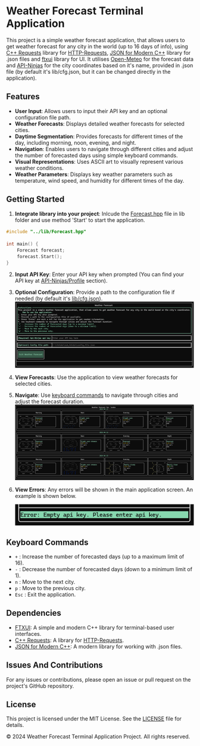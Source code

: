 # Weather Forecast Terminal Application
This project is a simple weather forecast application, that allows users to get weather forecast for any city in the world (up to 16 days of info), using [C++ Requests](https://github.com/libcpr/cpr) library for [HTTP-Requests](https://en.wikipedia.org/wiki/HTTP), [JSON for Modern C++](https://github.com/nlohmann/json) library for .json files and [ftxui](https://github.com/ArthurSonzogni/FTXUI) library for UI. It utilises [Open-Meteo](https://open-meteo.com/en/docs#latitude=59.94&longitude=30.31&hourly=temperature_2m&forecast_days=16) for the forecast data and [API-Ninjas](https://api-ninjas.com/api/city) for the city coordinates based on it's name, provided in .json file (by default it's lib/cfg.json, but it can be changed directly in the application).

## Features

- **User Input**: Allows users to input their API key and an optional configuration file path.
- **Weather Forecasts**: Displays detailed weather forecasts for selected cities.
- **Daytime Segmentation**: Provides forecasts for different times of the day, including morning, noon, evening, and night.
- **Navigation**: Enables users to navigate through different cities and adjust the number of forecasted days using simple keyboard commands.
- **Visual Representations**: Uses ASCII art to visually represent various weather conditions.
- **Weather Parameters**: Displays key weather parameters such as temperature, wind speed, and humidity for different times of the day.

## Getting Started
1. **Integrate library into your project**: Inlcude the [Forecast.hpp](lib/Forecast.hpp) file in lib folder and use method 'Start' to start the application.
```cpp
#include "../lib/Forecast.hpp"

int main() {
    Forecast forecast;
    forecast.Start();
}
```
2. **Input API Key**: Enter your API key when prompted (You can find your API key at [API-Ninjas/Profile](https://api-ninjas.com/profile) section).
3. **Optional Configuration**: Provide a path to the configuration file if needed (by default it's [lib/cfg.json](lib/cfg.json)).
![image](Screenshots/Main.png)
4. **View Forecasts**: Use the application to view weather forecasts for selected cities.
5. **Navigate**: Use [keyboard commands](#keyboard-commands) to navigate through cities and adjust the forecast duration.
![image](Screenshots/Table.png)
6. **View Errors**: Any errors will be shown in the main application screen. An example is shown below.

    ![image](Screenshots/Error.png)

## Keyboard Commands

- `+` : Increase the number of forecasted days (up to a maximum limit of 16).
- `-` : Decrease the number of forecasted days (down to a minimum limit of 1).
- `n` : Move to the next city.
- `p` : Move to the previous city.
- `Esc` : Exit the application.

## Dependencies

- [FTXUI](https://github.com/ArthurSonzogni/FTXUI): A simple and modern C++ library for terminal-based user interfaces.
- [C++ Requests](https://github.com/libcpr/cpr): A library for [HTTP-Requests](https://en.wikipedia.org/wiki/HTTP).
- [JSON for Modern C++](https://github.com/nlohmann/json): A modern library for working with .json files.

## Issues And Contributions
For any issues or contributions, please open an issue or pull request on the project's GitHub repository.

## License

This project is licensed under the MIT License. See the [LICENSE](LICENSE.txt) file for details.

© 2024 Weather Forecast Terminal Application Project. All rights reserved.
